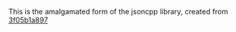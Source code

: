 This is the amalgamated form of the jsoncpp library, created from [3f05b1a897](https://github.com/open-source-parsers/jsoncpp/commit/3f05b1a89708381c6f42b3f62cb4203557cb7f35)
